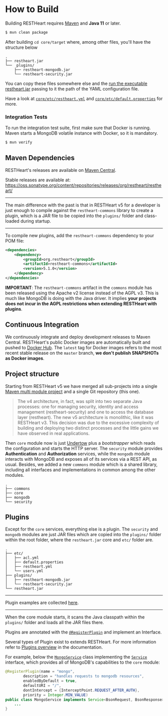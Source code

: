 # How to Build

Building RESTHeart requires [Maven](http://www.oracle.com/technetwork/java/javase/downloads/index.html) and **Java 11** or later.

```bash
$ mvn clean package
```

After building `cd core/target` where, among other files, you'll have the structure below

```
.
├── restheart.jar
└──  plugins/
    ├── restheart-mongodb.jar
    └── restheart-security.jar
```

You can copy these files somewhere else and the [run the executable restheart.jar](#run-restheart) passing to it the path of the YAML configuration file.

Have a look at [`core/etc/restheart.yml`](core/etc/restheart.yml) and [`core/etc/default.properties`](core/etc/default.properties) for more.

### Integration Tests

To run the integration test suite, first make sure that Docker is running. Maven starts a MongoDB volatile instance with Docker, so it is mandatory.

```bash
$ mvn verify
```

## Maven Dependencies

RESTHeart's releases are available on [Maven Central](http://search.maven.org/#search%7Cga%7C1%7Cg%3A%22org.restheart%22).

Stable releases are available at: https://oss.sonatype.org/content/repositories/releases/org/restheart/restheart/

---

The main difference with the past is that in RESTHeart v5 for a developer is just enough to compile against the `restheart-commons` library to create a plugin, which is a JAR file to be copied into the `plugins/` folder and class-loaded during startup.

---

To compile new plugins, add the `restheart-commons` dependency to your POM file:

```xml
<dependencies>
    <dependency>
        <groupId>org.restheart</groupId>
        <artifactId>restheart-commons</artifactId>
        <version>5.1.0</version>
    </dependency>
</dependencies>
```

**IMPORTANT**: The `restheart-commons` artifact in the `commons` module has been released using the Apache v2 license instead of the AGPL v3. This is much like MongoDB is doing with the Java driver. It implies **your projects does not incur in the AGPL restrictions when extending RESTHeart with plugins**.

## Continuous Integration

We continuously integrate and deploy development releases to Maven Central. RESTHeart's public Docker images are automatically built and pushed to [Docker Hub](https://hub.docker.com/r/softinstigate/restheart/). The `latest` tag for Docker images refers to the most recent stable release on the `master` branch, **we don't publish SNAPSHOTs as Docker images**.

## Project structure

Starting from RESTHeart v5 we have merged all sub-projects into a single [Maven multi module project](https://maven.apache.org/guides/mini/guide-multiple-modules.html) and a single Git repository (this one).

> The v4 architecture, in fact, was split into two separate Java processes: one for managing security, identity and access management (restheart-security) and one to access the database layer (restheart). The new v5 architecture is monolithic, like it was RESTHeart v3. This decision was due to the excessive complexity of building and deploying two distinct processes and the little gains we have observed in real applications.

Then `core` module now is just [Undertow](http://undertow.io) plus a _bootstrapper_ which reads the configuration and starts the HTTP server. The `security` module provides **Authentication** and **Authorization** services, while the `mongodb` module interacts with MongoDB and exposes all of its services via a REST API, as usual. Besides, we added a new `commons` module which is a shared library, including all interfaces and implementations in common among the other modules.

```
.
├── commons
├── core
├── mongodb
└── security
```

## Plugins

Except for the `core` services, everything else is a plugin. The `security` and `mongodb` modules are just JAR files which are copied into the `plugins/` folder within the root folder, where the `restheart.jar` core and `etc/` folder are.

```
.
├── etc/
│   ├── acl.yml
│   ├── default.properties
│   ├── restheart.yml
│   └── users.yml
├── plugins/
│   ├── restheart-mongodb.jar
│   └── restheart-security.jar
└── restheart.jar
```

---

Plugin examples are collected [here](https://github.com/SoftInstigate/restheart-examples).

---

When the core module starts, it scans the Java classpath within the `plugins/` folder and loads all the JAR files there.

Plugins are annotated with the [`@RegisterPlugin`](commons/src/main/java/org/restheart/plugins/RegisterPlugin.java) and implement an Interface. 

Several types of Plugin exist to extends RESTHeart. For more information refer to [Plugins overview](https://restheart.org/docs/plugins/overview/) in the documentation.

For example, below the [`MongoService`](mongodb/src/main/java/org/restheart/mongodb/MongoService.java) class implementing the [`Service`](commons/src/main/java/org/restheart/plugins/Service.java) interface, which provides all of MongoDB's capabilities to the `core` module:

```java
@RegisterPlugin(name = "mongo",
        description = "handles requests to mongodb resources",
        enabledByDefault = true,
        defaultURI = "/",
        dontIntercept = {InterceptPoint.REQUEST_AFTER_AUTH},
        priority = Integer.MIN_VALUE)
public class MongoService implements Service<BsonRequest, BsonResponse> {
    ...
}
```